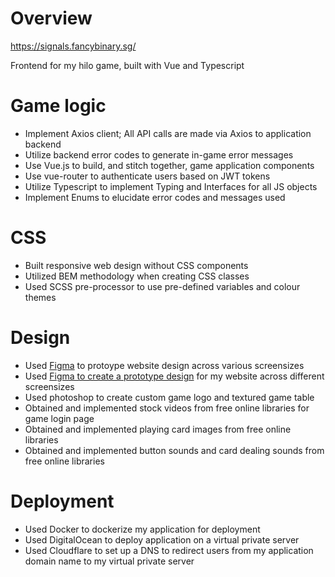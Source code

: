 # Overview
https://signals.fancybinary.sg/

Frontend for my hilo game, built with Vue and Typescript

# Game logic
 - Implement Axios client; All API calls are made via Axios to application backend
 - Utilize backend error codes to generate in-game error messages
 - Use Vue.js to build, and stitch together, game application components
 - Use vue-router to authenticate users based on JWT tokens
 - Utilize Typescript to implement Typing and Interfaces for all JS objects
 - Implement Enums to elucidate error codes and messages used

# CSS
 - Built responsive web design without CSS components
 - Utilized BEM methodology when creating CSS classes
 - Used SCSS pre-processor to use pre-defined variables and colour themes

# Design
 - Used [Figma](https://www.figma.com/) to protoype website design across various screensizes
 - Used [Figma to create a prototype design](https://www.figma.com/community/file/1085180273187267171) for my website across different screensizes
 - Used photoshop to create custom game logo and textured game table
 - Obtained and implemented stock videos from free online libraries for game login page
 - Obtained and implemented playing card images from free online libraries
 - Obtained and implemented button sounds and card dealing sounds from free online libraries

# Deployment
 - Used Docker to dockerize my application for deployment
 - Used DigitalOcean to deploy application on a virtual private server
 - Used Cloudflare to set up a DNS to redirect users from my application domain name to my virtual private server